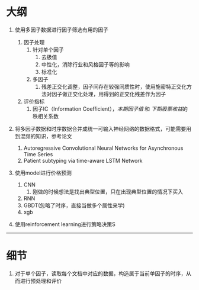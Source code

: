
# 大纲
1. 使用多因子数据进行因子筛选有用的因子
    1. 因子处理
        1. 针对单个因子
            1. 去极值
            2. 中性化，消除行业和风格因子等的影响
            3. 标准化
        2. 多因子
            1. 残差正交化调整，因子间存在较强同质性时，使用施密特正交化方法对因子做正交化处理，用得到的正交化残差作为因子
    2. 评价指标
        1. 因子IC（Information Coefficient），*本期因子值* 和 *下期股票收益*的秩相关系数

2. 将多因子数据和时序数据合并成统一可输入神经网络的数据格式，可能需要用到混频的知识，参考论文
    1. Autoregressive Convolutional Neural Networks for Asynchronous Time Series
    2. Patient subtyping via time-aware LSTM Network

3. 使用model进行价格预测
    1. CNN
        1. 刚做的时候想法是找出典型位置，只在出现典型位置的情况下买入
    2. RNN
    3. GBDT(忽略了时序，直接当做多个属性来学)
    4. xgb

4. 使用reinforcement learning进行策略决策S

---




# 细节
1. 对于单个因子，读取每个文档中对应的数据，构造属于当前单因子的时序，从而进行预处理和评价
